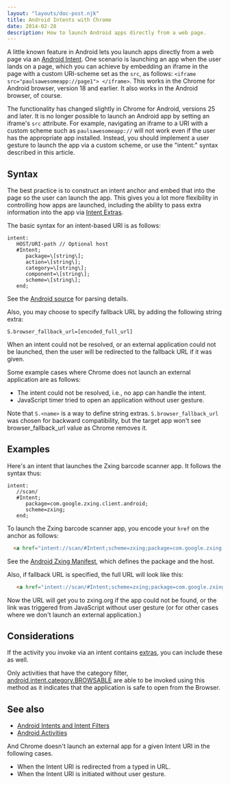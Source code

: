 ```yaml
---
layout: "layouts/doc-post.njk"
title: Android Intents with Chrome
date: 2014-02-28
description: How to launch Android apps directly from a web page.
---
```


A little known feature in Android lets you launch apps directly from a web page via an [Android
Intent][1]. One scenario is launching an app when the user lands on a page, which you can achieve by
embedding an iframe in the page with a custom URI-scheme set as the `src`, as follows:
`<iframe src="paulsawesomeapp://page1"> </iframe>`. This works in the Chrome for Android browser,
version 18 and earlier. It also works in the Android browser, of course.

The functionality has changed slightly in Chrome for Android, versions 25 and later. It is no longer
possible to launch an Android app by setting an iframe's `src` attribute. For example, navigating an
iframe to a URI with a custom scheme such as `paulsawesomeapp://` will not work even if the user has
the appropriate app installed. Instead, you should implement a user gesture to launch the app via a
custom scheme, or use the "intent:" syntax described in this article.

## Syntax

The best practice is to construct an intent anchor and embed that into the page so the user can
launch the app. This gives you a lot more flexibility in controlling how apps are launched,
including the ability to pass extra information into the app via [Intent Extras][2].

The basic syntax for an intent-based URI is as follows:

```text
intent:  
   HOST/URI-path // Optional host  
   #Intent;  
      package=\[string\];  
      action=\[string\];  
      category=\[string\];  
      component=\[string\];  
      scheme=\[string\];  
   end;
```

See the [Android source][3] for parsing details.

Also, you may choose to specify fallback URL by adding the following string extra:

```text
S.browser_fallback_url=[encoded_full_url]
```

When an intent could not be resolved, or an external application could not be launched, then the
user will be redirected to the fallback URL if it was given.

Some example cases where Chrome does not launch an external application are as follows:

- The intent could not be resolved, i.e., no app can handle the intent.
- JavaScript timer tried to open an application without user gesture.

Note that `S.<name>` is a way to define string extras. `S.browser_fallback_url` was chosen for
backward compatibility, but the target app won't see browser_fallback_url value as Chrome removes
it.

## Examples

Here's an intent that launches the Zxing barcode scanner app. It follows the syntax thus:

```text
intent:  
   //scan/  
   #Intent;  
      package=com.google.zxing.client.android;  
      scheme=zxing;  
   end;
```

To launch the Zxing barcode scanner app, you encode your `href` on the anchor as follows:

```html
  <a href="intent://scan/#Intent;scheme=zxing;package=com.google.zxing.client.android;end"> Take a QR code </a>
```

See the [Android Zxing Manifest][4], which defines the package and the host.

Also, if fallback URL is specified, the full URL will look like this:

```html
   <a href="intent://scan/#Intent;scheme=zxing;package=com.google.zxing.client.android;S.browser_fallback_url=http%3A%2F%2Fzxing.org;end"> Take a QR code </a>

```

Now the URL will get you to zxing.org if the app could not be found, or the link was triggered from
JavaScript without user gesture (or for other cases where we don't launch an external application.)

## Considerations

If the activity you invoke via an intent contains [extras][5], you can include these as well.

Only activities that have the category filter, [android.intent.category.BROWSABLE][6] are able to be
invoked using this method as it indicates that the application is safe to open from the Browser.

## See also

- [Android Intents and Intent Filters][7]
- [Android Activities][8]

And Chrome doesn't launch an external app for a given Intent URI in the following cases.

- When the Intent URI is redirected from a typed in URL.
- When the Intent URI is initiated without user gesture.

[1]: http://developer.android.com/guide/components/intents-filters.html
[2]: http://developer.android.com/guide/components/intents-filters.html#extras
[3]:
  https://code.google.com/p/android-source-browsing/source/browse/core/java/android/content/Intent.java?repo=platform--frameworks--base#6514
[4]: https://code.google.com/p/zxing/source/browse/trunk/android/AndroidManifest.xml#97
[5]: http://developer.android.com/guide/components/intents-filters.html#extras
[6]: http://developer.android.com/reference/android/content/Intent.html#CATEGORY_BROWSABLE
[7]: http://developer.android.com/guide/components/intents-filters.html
[8]: http://developer.android.com/guide/components/activities.html
